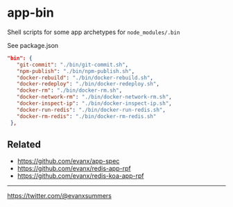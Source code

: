 # app-bin

Shell scripts for some app archetypes for `node_modules/.bin`

See package.json
```json
"bin": {
   "git-commit": "./bin/git-commit.sh",
   "npm-publish": "./bin/npm-publish.sh",
   "docker-rebuild": "./bin/docker-rebuild.sh",
   "docker-redeploy": "./bin/docker-redeploy.sh",
   "docker-rm": "./bin/docker-rm.sh",
   "docker-network-rm": "./bin/docker-network-rm.sh",
   "docker-inspect-ip": "./bin/docker-inspect-ip.sh",
   "docker-run-redis": "./bin/docker-run-redis.sh",
   "docker-rm-redis": "./bin/docker-rm-redis.sh"
 },
```

## Related

- https://github.com/evanx/app-spec
- https://github.com/evanx/redis-app-rpf
- https://github.com/evanx/redis-koa-app-rpf

<hr>

https://twitter.com/@evanxsummers
